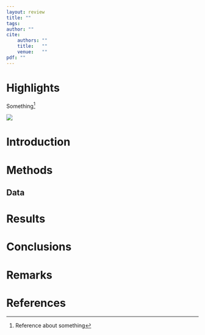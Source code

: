 ```yaml
---
layout: review
title: ""
tags:
author: ""
cite:
    authors: ""
    title:   ""
    venue:   ""
pdf: ""
---
```



# Highlights

Something[^1]

![](/article/images/NGU/ngu.jpeg)

# Introduction


# Methods


## Data


# Results


# Conclusions


# Remarks


# References

[^1]: Reference about something
